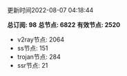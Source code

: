 更新时间2022-08-07 04:18:44

**总订阅: 98**
**总节点: 6822**
**有效节点: 2520**
- v2ray节点: 2064
- ss节点: 151
- trojan节点: 284
- ssr节点: 21
